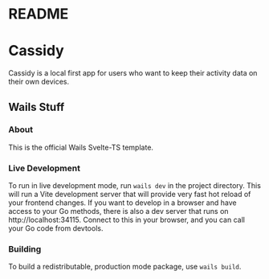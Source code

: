 # README

# Cassidy

Cassidy is a local first app for users who want to keep their activity data on their own devices.


## Wails Stuff

### About

This is the official Wails Svelte-TS template.

### Live Development

To run in live development mode, run `wails dev` in the project directory. This will run a Vite development
server that will provide very fast hot reload of your frontend changes. If you want to develop in a browser
and have access to your Go methods, there is also a dev server that runs on http://localhost:34115. Connect
to this in your browser, and you can call your Go code from devtools.

### Building

To build a redistributable, production mode package, use `wails build`.
